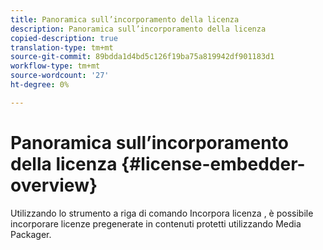 ```yaml
---
title: Panoramica sull’incorporamento della licenza
description: Panoramica sull’incorporamento della licenza
copied-description: true
translation-type: tm+mt
source-git-commit: 89bdda1d4bd5c126f19ba75a819942df901183d1
workflow-type: tm+mt
source-wordcount: '27'
ht-degree: 0%

---
```



# Panoramica sull’incorporamento della licenza {#license-embedder-overview}

Utilizzando lo strumento a riga di comando Incorpora licenza , è possibile incorporare licenze pregenerate in contenuti protetti utilizzando Media Packager.
